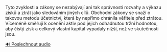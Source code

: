 
Tyto zvyklosti a zákony se nezabývají ani tak správností rozvahy a výkazu zisků a ztrát jako sledováním jiných cílů. Obchodní zákony se snaží o takovou metodu účetnictví, která by nepřímo chránila věřitele před ztrátou. Víceméně směřují k ocenění aktiv pod jejich odhadnutou tržní hodnotou, aby čistý zisk a celkový vlastní kapitál vypadaly nižší, než ve skutečnosti jsou.

[🔊 Poslechnout audio](/data/7-paragraphs/audio/chapter_42/para_005-Tyto-zvyklosti-a-zkony-se-nezabvaj-ani-tak-spr.mp3)
